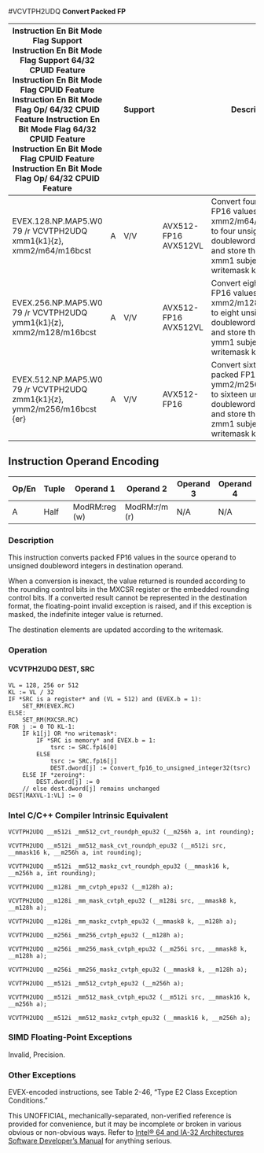 #VCVTPH2UDQ
**Convert Packed FP**

| Instruction En Bit Mode Flag Support Instruction En Bit Mode Flag Support 64/32 CPUID Feature Instruction En Bit Mode Flag CPUID Feature Instruction En Bit Mode Flag Op/ 64/32 CPUID Feature Instruction En Bit Mode Flag 64/32 CPUID Feature Instruction En Bit Mode Flag CPUID Feature Instruction En Bit Mode Flag Op/ 64/32 CPUID Feature |     | Support |                      | Description                                                                                                                                            |
| ---------------------------------------------------------------------------------------------------------------------------------------------------------------------------------------------------------------------------------------------------------------------------------------------------------------------------------------------- | --- | ------- | -------------------- | ------------------------------------------------------------------------------------------------------------------------------------------------------ |
| EVEX.128.NP.MAP5.W0 79 /r VCVTPH2UDQ xmm1{k1}{z}, xmm2/m64/m16bcst                                                                                                                                                                                                                                                                             | A   | V/V     | AVX512-FP16 AVX512VL | Convert four packed FP16 values in xmm2/m64/m16bcst to four unsigned doubleword integers, and store the result in xmm1 subject to writemask k1.        |
| EVEX.256.NP.MAP5.W0 79 /r VCVTPH2UDQ ymm1{k1}{z}, xmm2/m128/m16bcst                                                                                                                                                                                                                                                                            | A   | V/V     | AVX512-FP16 AVX512VL | Convert eight packed FP16 values in xmm2/m128/m16bcst to eight unsigned doubleword integers, and store the result in ymm1 subject to writemask k1.     |
| EVEX.512.NP.MAP5.W0 79 /r VCVTPH2UDQ zmm1{k1}{z}, ymm2/m256/m16bcst {er}                                                                                                                                                                                                                                                                       | A   | V/V     | AVX512-FP16          | Convert sixteen packed FP16 values in ymm2/m256/m16bcst to sixteen unsigned doubleword integers, and store the result in zmm1 subject to writemask k1. |

## Instruction Operand Encoding

| Op/En | Tuple | Operand 1     | Operand 2     | Operand 3 | Operand 4 |
| ----- | ----- | ------------- | ------------- | --------- | --------- |
| A     | Half  | ModRM:reg (w) | ModRM:r/m (r) | N/A       | N/A       |

### Description

This instruction converts packed FP16 values in the source operand to unsigned doubleword integers in destination operand.

When a conversion is inexact, the value returned is rounded according to the rounding control bits in the MXCSR register or the embedded rounding control bits. If a converted result cannot be represented in the destination format, the floating-point invalid exception is raised, and if this exception is masked, the indefinite integer value is returned.

The destination elements are updated according to the writemask.

### Operation

#### VCVTPH2UDQ DEST, SRC

```
VL = 128, 256 or 512
KL := VL / 32
IF *SRC is a register* and (VL = 512) and (EVEX.b = 1):
    SET_RM(EVEX.RC)
ELSE:
    SET_RM(MXCSR.RC)
FOR j := 0 TO KL-1:
    IF k1[j] OR *no writemask*:
        IF *SRC is memory* and EVEX.b = 1:
            tsrc := SRC.fp16[0]
        ELSE
            tsrc := SRC.fp16[j]
            DEST.dword[j] := Convert_fp16_to_unsigned_integer32(tsrc)
    ELSE IF *zeroing*:
        DEST.dword[j] := 0
    // else dest.dword[j] remains unchanged
DEST[MAXVL-1:VL] := 0

```

### Intel C/C++ Compiler Intrinsic Equivalent

```
VCVTPH2UDQ __m512i _mm512_cvt_roundph_epu32 (__m256h a, int rounding);

```

```
VCVTPH2UDQ __m512i _mm512_mask_cvt_roundph_epu32 (__m512i src, __mmask16 k, __m256h a, int rounding);

```

```
VCVTPH2UDQ __m512i _mm512_maskz_cvt_roundph_epu32 (__mmask16 k, __m256h a, int rounding);

```

```
VCVTPH2UDQ __m128i _mm_cvtph_epu32 (__m128h a);

```

```
VCVTPH2UDQ __m128i _mm_mask_cvtph_epu32 (__m128i src, __mmask8 k, __m128h a);

```

```
VCVTPH2UDQ __m128i _mm_maskz_cvtph_epu32 (__mmask8 k, __m128h a);

```

```
VCVTPH2UDQ __m256i _mm256_cvtph_epu32 (__m128h a);

```

```
VCVTPH2UDQ __m256i _mm256_mask_cvtph_epu32 (__m256i src, __mmask8 k, __m128h a);

```

```
VCVTPH2UDQ __m256i _mm256_maskz_cvtph_epu32 (__mmask8 k, __m128h a);

```

```
VCVTPH2UDQ __m512i _mm512_cvtph_epu32 (__m256h a);

```

```
VCVTPH2UDQ __m512i _mm512_mask_cvtph_epu32 (__m512i src, __mmask16 k, __m256h a);

```

```
VCVTPH2UDQ __m512i _mm512_maskz_cvtph_epu32 (__mmask16 k, __m256h a);

```

### SIMD Floating-Point Exceptions

Invalid, Precision.

### Other Exceptions

EVEX-encoded instructions, see Table 2-46, “Type E2 Class Exception Conditions.”

This UNOFFICIAL, mechanically-separated, non-verified reference is provided for convenience, but it may be
incomplete or broken in various obvious or non-obvious
ways. Refer to [Intel® 64 and IA-32 Architectures Software Developer’s Manual](https://software.intel.com/en-us/download/intel-64-and-ia-32-architectures-sdm-combined-volumes-1-2a-2b-2c-2d-3a-3b-3c-3d-and-4) for anything serious.
